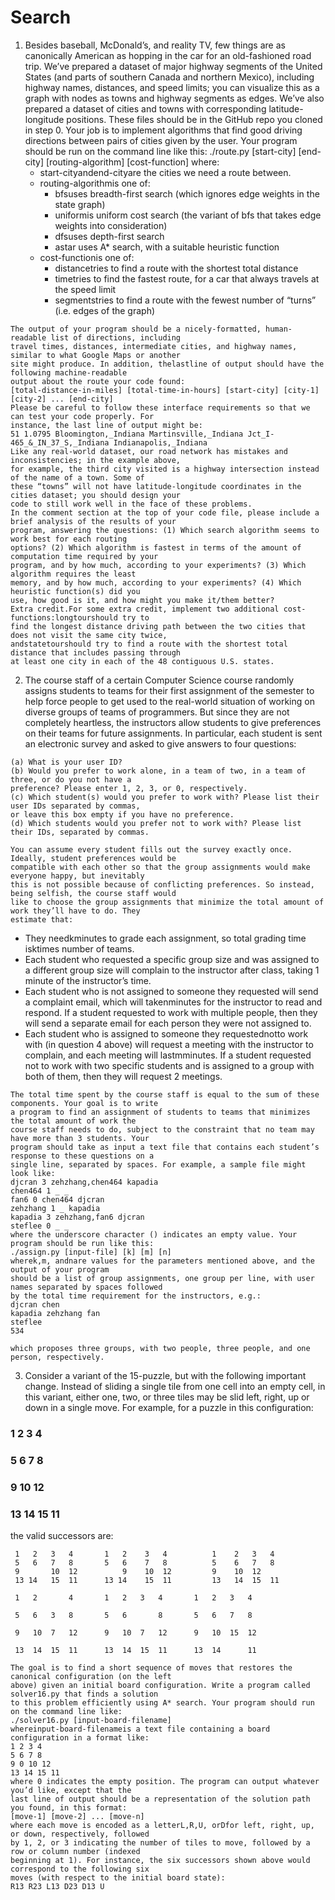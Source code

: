 # Search

1. Besides baseball, McDonald’s, and reality TV, few things are as canonically American as hopping in the
    car for an old-fashioned road trip. We’ve prepared a dataset of major highway segments of the United
    States (and parts of southern Canada and northern Mexico), including highway names, distances, and
    speed limits; you can visualize this as a graph with nodes as towns and highway segments as edges.
    We’ve also prepared a dataset of cities and towns with corresponding latitude-longitude positions.
    These files should be in the GitHub repo you cloned in step 0. Your job is to implement algorithms
    that find good driving directions between pairs of cities given by the user. Your program should be
    run on the command line like this:
    ./route.py [start-city] [end-city] [routing-algorithm] [cost-function]
    where:
    * start-cityandend-cityare the cities we need a route between.
    * routing-algorithmis one of:
        - bfsuses breadth-first search (which ignores edge weights in the state graph)  
        - uniformis uniform cost search (the variant of bfs that takes edge weights into consideration)
        - dfsuses depth-first search
        - astar uses A* search, with a suitable heuristic function
    * cost-functionis one of:
        - distancetries to find a route with the shortest total distance
        - timetries to find the fastest route, for a car that always travels at the speed limit
        - segmentstries to find a route with the fewest number of “turns” (i.e. edges of the graph)

```
The output of your program should be a nicely-formatted, human-readable list of directions, including
travel times, distances, intermediate cities, and highway names, similar to what Google Maps or another
site might produce. In addition, thelastline of output should have the following machine-readable
output about the route your code found:
[total-distance-in-miles] [total-time-in-hours] [start-city] [city-1] [city-2] ... [end-city]
Please be careful to follow these interface requirements so that we can test your code properly. For
instance, the last line of output might be:
51 1.0795 Bloomington,_Indiana Martinsville,_Indiana Jct_I-465_&_IN_37_S,_Indiana Indianapolis,_Indiana
Like any real-world dataset, our road network has mistakes and inconsistencies; in the example above,
for example, the third city visited is a highway intersection instead of the name of a town. Some of
these “towns” will not have latitude-longitude coordinates in the cities dataset; you should design your
code to still work well in the face of these problems.
In the comment section at the top of your code file, please include a brief analysis of the results of your
program, answering the questions: (1) Which search algorithm seems to work best for each routing
options? (2) Which algorithm is fastest in terms of the amount of computation time required by your
program, and by how much, according to your experiments? (3) Which algorithm requires the least
memory, and by how much, according to your experiments? (4) Which heuristic function(s) did you
use, how good is it, and how might you make it/them better?
Extra credit.For some extra credit, implement two additional cost-functions:longtourshould try to
find the longest distance driving path between the two cities that does not visit the same city twice,
andstatetourshould try to find a route with the shortest total distance that includes passing through
at least one city in each of the 48 contiguous U.S. states.
```


2. The course staff of a certain Computer Science course randomly assigns students to teams for their first
    assignment of the semester to help force people to get used to the real-world situation of working on
    diverse groups of teams of programmers. But since they are not completely heartless, the instructors
    allow students to give preferences on their teams for future assignments. In particular, each student is
    sent an electronic survey and asked to give answers to four questions:

```
(a) What is your user ID?
(b) Would you prefer to work alone, in a team of two, in a team of three, or do you not have a
preference? Please enter 1, 2, 3, or 0, respectively.
(c) Which student(s) would you prefer to work with? Please list their user IDs separated by commas,
or leave this box empty if you have no preference.
(d) Which students would you prefer not to work with? Please list their IDs, separated by commas.
```
```
You can assume every student fills out the survey exactly once. Ideally, student preferences would be
compatible with each other so that the group assignments would make everyone happy, but inevitably
this is not possible because of conflicting preferences. So instead, being selfish, the course staff would
like to choose the group assignments that minimize the total amount of work they’ll have to do. They
estimate that:
```
- They needkminutes to grade each assignment, so total grading time isktimes number of teams.
- Each student who requested a specific group size and was assigned to a different group size will
    complain to the instructor after class, taking 1 minute of the instructor’s time.
- Each student who is not assigned to someone they requested will send a complaint email, which
    will takenminutes for the instructor to read and respond. If a student requested to work with
    multiple people, then they will send a separate email for each person they were not assigned to.
- Each student who is assigned to someone they requestednotto work with (in question 4 above)
    will request a meeting with the instructor to complain, and each meeting will lastmminutes. If
    a student requested not to work with two specific students and is assigned to a group with both
    of them, then they will request 2 meetings.

```
The total time spent by the course staff is equal to the sum of these components. Your goal is to write
a program to find an assignment of students to teams that minimizes the total amount of work the
course staff needs to do, subject to the constraint that no team may have more than 3 students. Your
program should take as input a text file that contains each student’s response to these questions on a
single line, separated by spaces. For example, a sample file might look like:
djcran 3 zehzhang,chen464 kapadia
chen464 1 _ _
fan6 0 chen464 djcran
zehzhang 1 _ kapadia
kapadia 3 zehzhang,fan6 djcran
steflee 0 _ _
where the underscore character () indicates an empty value. Your program should be run like this:
./assign.py [input-file] [k] [m] [n]
wherek,m, andnare values for the parameters mentioned above, and the output of your program
should be a list of group assignments, one group per line, with user names separated by spaces followed
by the total time requirement for the instructors, e.g.:
djcran chen
kapadia zehzhang fan
steflee
534
```

```
which proposes three groups, with two people, three people, and one person, respectively.
```
3. Consider a variant of the 15-puzzle, but with the following important change. Instead of sliding a
    single tile from one cell into an empty cell, in this variant, either one, two, or three tiles may be slid
    left, right, up or down in a single move. For example, for a puzzle in this configuration:

### 1 2 3 4

### 5 6 7 8

### 9 10 12

### 13 14 15 11


the valid successors are:

```
 1   2   3   4       1   2    3   4          1    2   3   4
 5   6   7   8       5   6    7   8          5    6   7   8
 9       10  12          9    10  12         9    10  12
 13 14   15  11      13 14    15  11         13   14  15  11

 1   2       4       1   2   3   4       1   2   3   4

 5   6   3   8       5   6       8       5   6   7   8

 9   10  7   12      9   10  7   12      9   10  15  12

 13  14  15  11      13  14  15  11      13  14      11
```
```
The goal is to find a short sequence of moves that restores the canonical configuration (on the left
above) given an initial board configuration. Write a program called solver16.py that finds a solution
to this problem efficiently using A* search. Your program should run on the command line like:
./solver16.py [input-board-filename]
whereinput-board-filenameis a text file containing a board configuration in a format like:
1 2 3 4
5 6 7 8
9 0 10 12
13 14 15 11
where 0 indicates the empty position. The program can output whatever you’d like, except that the
last line of output should be a representation of the solution path you found, in this format:
[move-1] [move-2] ... [move-n]
where each move is encoded as a letterL,R,U, orDfor left, right, up, or down, respectively, followed
by 1, 2, or 3 indicating the number of tiles to move, followed by a row or column number (indexed
beginning at 1). For instance, the six successors shown above would correspond to the following six
moves (with respect to the initial board state):
R13 R23 L13 D23 D13 U
```
